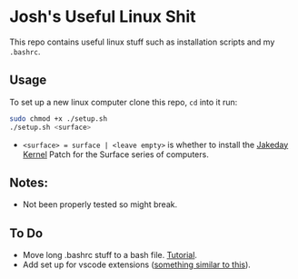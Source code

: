 # Josh's Useful Linux Shit

This repo contains useful linux stuff such as installation scripts and my `.bashrc`.

## Usage

To set up a new linux computer clone this repo, `cd` into it run:
```bash
sudo chmod +x ./setup.sh
./setup.sh <surface>
```

* `<surface> = surface | <leave empty>` is whether to install the [Jakeday Kernel](https://github.com/jakeday/linux-surface) Patch for the Surface series of computers.

## Notes: 
* Not been properly tested so might break.

## To Do
* Move long .bashrc stuff to a bash file. [Tutorial](https://medium.com/devnetwork/how-to-create-your-own-custom-terminal-commands-c5008782a78e).
* Add set up for vscode extensions ([something similar to this](https://www.peerlator.com/blog/MyDotfilesPart5/)).

